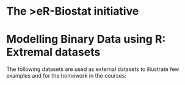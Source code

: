# The >eR-Biostat initiative
#  Modelling Binary Data using R:  Extremal datasets
The following datasets are used as external datasets to illustrate few examples and for the homework in the courses:
